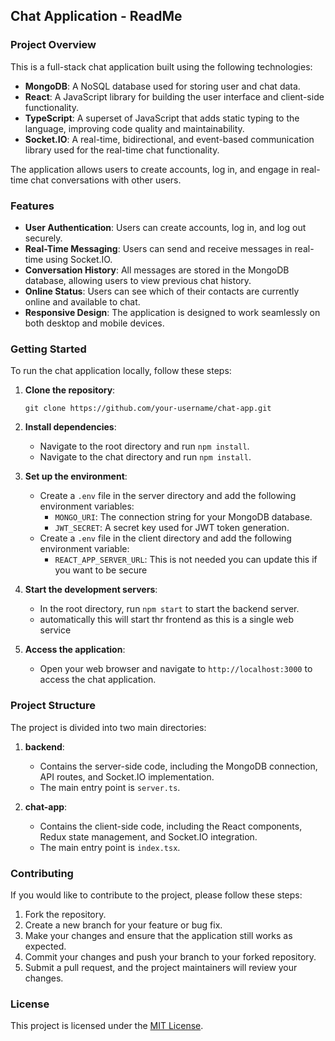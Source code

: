 ## Chat Application - ReadMe

### Project Overview

This is a full-stack chat application built using the following technologies:

- **MongoDB**: A NoSQL database used for storing user and chat data.
- **React**: A JavaScript library for building the user interface and client-side functionality.
- **TypeScript**: A superset of JavaScript that adds static typing to the language, improving code quality and maintainability.
- **Socket.IO**: A real-time, bidirectional, and event-based communication library used for the real-time chat functionality.

The application allows users to create accounts, log in, and engage in real-time chat conversations with other users.

### Features

- **User Authentication**: Users can create accounts, log in, and log out securely.
- **Real-Time Messaging**: Users can send and receive messages in real-time using Socket.IO.
- **Conversation History**: All messages are stored in the MongoDB database, allowing users to view previous chat history.
- **Online Status**: Users can see which of their contacts are currently online and available to chat.
- **Responsive Design**: The application is designed to work seamlessly on both desktop and mobile devices.

### Getting Started

To run the chat application locally, follow these steps:

1. **Clone the repository**:
   ```
   git clone https://github.com/your-username/chat-app.git
   ```

2. **Install dependencies**:
   - Navigate to the root directory and run `npm install`.
   - Navigate to the chat directory and run `npm install`.

3. **Set up the environment**:
   - Create a `.env` file in the server directory and add the following environment variables:
     - `MONGO_URI`: The connection string for your MongoDB database.
     - `JWT_SECRET`: A secret key used for JWT token generation.
   - Create a `.env` file in the client directory and add the following environment variable:
     - `REACT_APP_SERVER_URL`: This is not needed you can update this if you want to be secure 

4. **Start the development servers**:
   - In the root directory, run `npm start` to start the backend server.
   - automatically this will start thr frontend as this is a single web service

5. **Access the application**:
   - Open your web browser and navigate to `http://localhost:3000` to access the chat application.

### Project Structure

The project is divided into two main directories:

1. **backend**:
   - Contains the server-side code, including the MongoDB connection, API routes, and Socket.IO implementation.
   - The main entry point is `server.ts`.

2. **chat-app**:
   - Contains the client-side code, including the React components, Redux state management, and Socket.IO integration.
   - The main entry point is `index.tsx`.

### Contributing

If you would like to contribute to the project, please follow these steps:

1. Fork the repository.
2. Create a new branch for your feature or bug fix.
3. Make your changes and ensure that the application still works as expected.
4. Commit your changes and push your branch to your forked repository.
5. Submit a pull request, and the project maintainers will review your changes.

### License

This project is licensed under the [MIT License](LICENSE).
